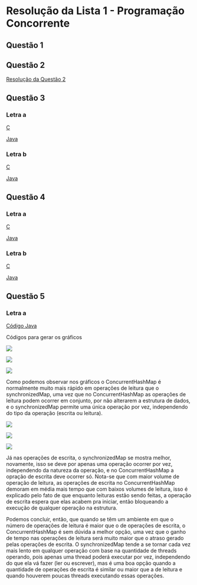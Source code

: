 # Resolução da Lista 1 - Programação Concorrente #

## Questão 1 ##


## Questão 2 ##
[Resolução da Questão 2](https://github.com/tainahemmanuele/programacao_concorrente/tree/master/lista1/Quest%C3%A3o2/src/q2)

## Questão 3 ##
### Letra a ###
[C](https://github.com/tainahemmanuele/programacao_concorrente/blob/master/lista1/Quest%C3%A3o3/Quest%C3%A3o3C/questao3_a.c)

[Java](https://github.com/tainahemmanuele/programacao_concorrente/tree/master/lista1/Quest%C3%A3o3/Quest%C3%A3o3Java/src/letraA)

### Letra b ###
[C](https://github.com/tainahemmanuele/programacao_concorrente/blob/master/lista1/Quest%C3%A3o3/Quest%C3%A3o3C/questao3_b.c)

[Java](https://github.com/tainahemmanuele/programacao_concorrente/tree/master/lista1/Quest%C3%A3o3/Quest%C3%A3o3Java/src/letraB)

## Questão 4 ##
### Letra a ###
[C](https://github.com/tainahemmanuele/programacao_concorrente/blob/master/lista1/Quest%C3%A3o4/Quest%C3%A3o4C/questao4_a.c)

[Java](https://github.com/tainahemmanuele/programacao_concorrente/tree/master/lista1/Quest%C3%A3o4/Quest%C3%A3o4Java/src/letraA)

### Letra b ###
[C](https://github.com/tainahemmanuele/programacao_concorrente/blob/master/lista1/Quest%C3%A3o4/Quest%C3%A3o4C/questao4_b.c)

[Java](https://github.com/tainahemmanuele/programacao_concorrente/tree/master/lista1/Quest%C3%A3o4/Quest%C3%A3o4Java/src/letraB)


## Questão 5 ##

### Letra a ###
[Código Java ](https://github.com/tainahemmanuele/programacao_concorrente/tree/master/lista1/Quest%C3%A3o5/src/letraA)

Códigos para gerar os gráficos

![](https://github.com/tainahemmanuele/programacao_concorrente/blob/master/lista1/Quest%C3%A3o5/src/graficos_letra_a/grafico_letra_a_read_0.2.png)

![](https://github.com/tainahemmanuele/programacao_concorrente/blob/master/lista1/Quest%C3%A3o5/src/graficos_letra_a/grafico_letra_a_read_0.5.png)

![](https://github.com/tainahemmanuele/programacao_concorrente/blob/master/lista1/Quest%C3%A3o5/src/graficos_letra_a/grafico_letra_a_read_0.8.png)


Como podemos observar nos gráficos o ConcurrentHashMap é normalmente muito mais rápido em operações de leitura que o synchronizedMap, uma vez que no ConcurrentHashMap  as operações de leitura podem ocorrer em conjunto, por não alterarem a estrutura de dados, e o synchronizedMap permite uma única operação por vez, independendo do tipo da operação (escrita ou leitura).

![](https://github.com/tainahemmanuele/programacao_concorrente/blob/master/lista1/Quest%C3%A3o5/src/graficos_letra_a/grafico_letra_a_write_0.2.png)

![](https://github.com/tainahemmanuele/programacao_concorrente/blob/master/lista1/Quest%C3%A3o5/src/graficos_letra_a/grafico_letra_a_write_0.5.png)

![](https://github.com/tainahemmanuele/programacao_concorrente/blob/master/lista1/Quest%C3%A3o5/src/graficos_letra_a/grafico_letra_a_write_0.8.png)

Já nas operações de escrita, o synchronizedMap se mostra melhor, novamente, isso se deve por apenas uma operação ocorrer por vez, independendo da natureza da operação,  e no ConcurrentHashMap a opração de escrita deve ocorrer só. Nota-se que com maior volume de operação de leitura, as operações de escrita no ConcurrentHashMap demoram em média mais tempo que com baixos volumes de leitura, isso é explicado pelo fato de que enquanto leituras estão sendo feitas, a operação de escrita espera que elas  acabem pra iniciar, então bloqueando a execução de qualquer operação na estrutura.

Podemos concluir, então, que quando se têm um ambiente em que o número de operações de leitura é maior que o de operações de escrita, o ConcurrentHashMap é sem dúvida  a melhor opção, uma vez que o ganho de tempo nas operações de leitura será muito maior que o atraso gerado pelas operações de escrita. O synchronizedMap tende a se  tornar cada vez mais lento em qualquer operação com base na quantidade de threads operando, pois apenas uma thread poderá executar por vez, independendo do que ela  vá fazer (ler ou escrever), mas é uma boa opção quando a quantidade de operações de escrita é similar ou maior que a de leitura e quando houverem poucas threads  executando essas operações.